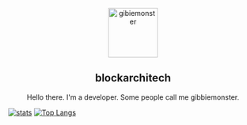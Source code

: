 <p align="center">
 <img width="100px" src="https://visage.surgeplay.com/head/512/5be5755e-8a9d-484d-b1cf-446b9a7951d8"  align="center" alt="gibiemonster" />
 <h2 align="center">blockarchitech</h2>
 <p align="center">Hello there. I'm a developer. Some people call me gibbiemonster.</p>
</p>
  </p>

[![stats](https://github-readme-stats.vercel.app/api?username=blockarchitech)](https://github.com/anuraghazra/github-readme-stats)
[![Top Langs](https://github-readme-stats.vercel.app/api/top-langs/?username=blockarchitech)](https://github.com/anuraghazra/github-readme-stats)



